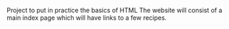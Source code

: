 Project to put in practice the basics of HTML 
The website will consist of a main index page which will have links to a few recipes. 